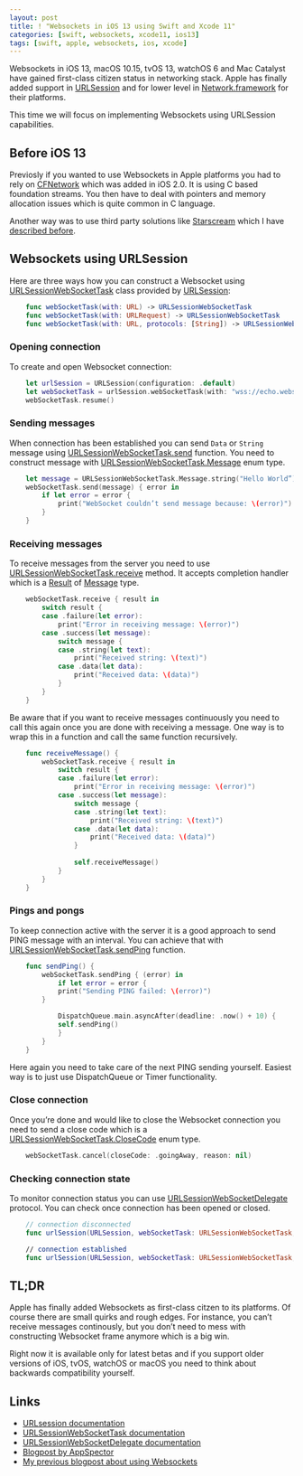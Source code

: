 ```yaml
---
layout: post
title: ! "Websockets in iOS 13 using Swift and Xcode 11"
categories: [swift, websockets, xcode11, ios13]
tags: [swift, apple, websockets, ios, xcode]
---
```


Websockets in iOS 13, macOS 10.15, tvOS 13, watchOS 6 and Mac Catalyst have gained first-class citizen status in networking stack. Apple has finally added support in [URLSession](https://developer.apple.com/documentation/foundation/urlsessionwebsockettask) and for lower level in [Network.framework](https://developer.apple.com/documentation/network/nwprotocolwebsocket) for their platforms.

This time we will focus on implementing Websockets using URLSession capabilities.

<!--more-->

## Before iOS 13

Previosly if you wanted to use Websockets in Apple platforms you had to rely on [CFNetwork](https://developer.apple.com/documentation/cfnetwork) which was added in iOS 2.0. It is using C based foundation streams. You then have to deal with pointers and memory allocation issues which is quite common in C language.

Another way was to use third party solutions like [Starscream](https://github.com/daltoniam/Starscream) which I have [described before](/websockets-swift/).

## Websockets using URLSession

Here are three ways how you can construct a Websocket using [URLSessionWebSocketTask](https://developer.apple.com/documentation/foundation/urlsessionwebsockettask) class provided by [URLSession](https://developer.apple.com/documentation/foundation/urlsession):

```swift
	func webSocketTask(with: URL) -> URLSessionWebSocketTask
	func webSocketTask(with: URLRequest) -> URLSessionWebSocketTask
	func webSocketTask(with: URL, protocols: [String]) -> URLSessionWebSocketTask
```

### Opening connection

To create and open Websocket connection:

```swift
	let urlSession = URLSession(configuration: .default)
	let webSocketTask = urlSession.webSocketTask(with: "wss://echo.websocket.org")
	webSocketTask.resume()
```


### Sending messages

When connection has been established you can send `Data` or `String` message using [URLSessionWebSocketTask.send](https://developer.apple.com/documentation/foundation/urlsessionwebsockettask/3281790-send) function. You need to construct message with [URLSessionWebSocketTask.Message](https://developer.apple.com/documentation/foundation/urlsessionwebsockettask/message) enum type.

```swift
	let message = URLSessionWebSocketTask.Message.string("Hello World”)
	webSocketTask.send(message) { error in
		if let error = error {                
			print("WebSocket couldn’t send message because: \(error)")
		}
	}
```

### Receiving messages

To receive messages from the server you need to use [URLSessionWebSocketTask.receive](https://developer.apple.com/documentation/foundation/urlsessionwebsockettask/3281789-receive) method. It accepts completion handler which is a [Result](https://developer.apple.com/documentation/swift/result) of [Message](https://developer.apple.com/documentation/foundation/urlsessionwebsockettask/message) type.

```swift
	webSocketTask.receive { result in
		switch result {
		case .failure(let error):
			print("Error in receiving message: \(error)")
		case .success(let message):
			switch message {
		    case .string(let text):
			    print("Received string: \(text)")
		    case .data(let data):
			    print("Received data: \(data)")
		    }
		}
	}
```

Be aware that if you want to receive messages continuously you need to call this again once you are done with receiving a message. One way is to wrap this in a function and call the same function recursively.

```swift
	func receiveMessage() {
		webSocketTask.receive { result in
			switch result {
			case .failure(let error):
				print("Error in receiving message: \(error)")
			case .success(let message):
				switch message {
				case .string(let text):
					print("Received string: \(text)")
				case .data(let data):
					print("Received data: \(data)")
				}
				
				self.receiveMessage()                
			}
		}	
	}
```

### Pings and pongs

To keep connection active with the server it is a good approach to send PING message with an interval. You can achieve that with [URLSessionWebSocketTask.sendPing](https://developer.apple.com/documentation/foundation/urlsessionwebsockettask/3181206-sendping) function.

```swift
	func sendPing() {
		webSocketTask.sendPing { (error) in
			if let error = error {
		    print("Sending PING failed: \(error)")
	    }

			DispatchQueue.main.asyncAfter(deadline: .now() + 10) {
		    self.sendPing()
			}
		}
	}
```

Here again you need to take care of the next PING sending yourself. Easiest way is to just use DispatchQueue or Timer functionality.

### Close connection

Once you’re done and would like to close the Websocket connection you need to send a close code which is a [URLSessionWebSocketTask.CloseCode](https://developer.apple.com/documentation/foundation/urlsessionwebsockettask/closecode) enum type.

```swift
	webSocketTask.cancel(closeCode: .goingAway, reason: nil)
```

### Checking connection state

To monitor connection status you can use [URLSessionWebSocketDelegate](https://developer.apple.com/documentation/foundation/urlsessionwebsocketdelegate) protocol. You can check once connection has been opened or closed.

```swift
	// connection disconnected
	func urlSession(URLSession, webSocketTask: URLSessionWebSocketTask, didCloseWith: URLSessionWebSocketTask.CloseCode, reason: Data?)

	// connection established
	func urlSession(URLSession, webSocketTask: URLSessionWebSocketTask, didOpenWithProtocol: String?)
```

## TL;DR

Apple has finally added Websockets as first-class citzen to its platforms. Of course there are small quirks and rough edges. For instance, you can’t receive messages continously, but you don’t need to mess with constructing Websocket frame anymore which is a big win.

Right now it is available only for latest betas and if you support older versions of iOS, tvOS, watchOS or macOS you need to think about backwards compatibility yourself.

## Links

* [URLsession documentation](https://developer.apple.com/documentation/foundation)
* [URLSessionWebSocketTask documentation](https://developer.apple.com/documentation/foundation/urlsessionwebsockettask)
* [URLSessionWebSocketDelegate documentation](https://developer.apple.com/documentation/foundation/urlsessionwebsocketdelegate)
* [Blogpost by AppSpector](https://appspector.com/blog/websockets-in-ios-using-urlsessionwebsockettask)
* [My previous blogpost about using Websockets](/websockets-swift/)